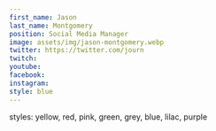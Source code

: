 ```yaml
---
first_name: Jason
last_name: Montgomery
position: Social Media Manager
image: assets/img/jason-montgomery.webp
twitter: https://twitter.com/journ
twitch:
youtube:
facebook:
instagram:
style: blue
---
```


styles: yellow, red, pink, green, grey, blue, lilac, purple